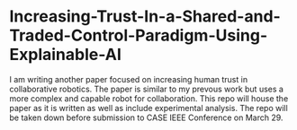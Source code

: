 # Increasing-Trust-In-a-Shared-and-Traded-Control-Paradigm-Using-Explainable-AI
I am writing another paper focused on increasing human trust in collaborative robotics.  The paper is similar to my prevous work but uses a more complex and capable robot for collaboration.  This repo will house the paper as it is written as well as include experimental analysis.  The repo will be taken down before submission to CASE IEEE Conference on March 29.
